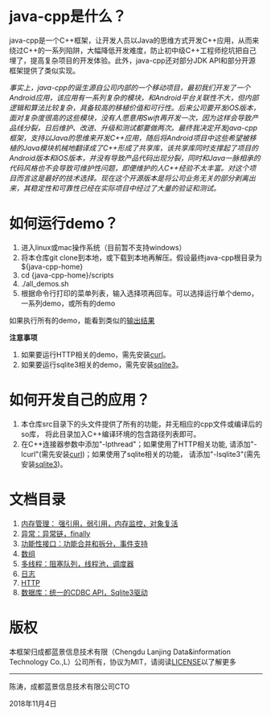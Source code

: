 # java-cpp是什么？ #

java-cpp是一个C++框架，让开发人员以Java的思维方式开发C++应用，从而来绕过C++的一系列陷阱，大幅降低开发难度，防止初中级C++工程师挖坑把自己埋了，提高复杂项目的开发体验。此外，java-cpp还对部分JDK API和部分开源框架提供了类似实现。

*事实上，java-cpp的诞生源自公司内部的一个移动项目，最初我们开发了一个Android应用，该应用有一系列复杂的模块，和Android平台关联性不大，但内部逻辑和算法比较复杂，具备较高的移植价值和可行性。后来公司要开发iOS版本，面对复杂度很高的这些模块，没有人愿意用Swift再开发一次，因为这样会导致产品线分裂，日后维护、改进、升级和测试都要做两次。最终我决定开发java-cpp框架，支持以Java的思维来开发C++应用，随后将Android项目中这些希望被移植的Java模块机械地翻译成了C++形成了共享库，该共享库同时支撑起了项目的Android版本和iOS版本，并没有导致产品代码出现分裂，同时和Java一脉相承的代码风格也不会导致可维护性问题，即便维护的人C++经验不太丰富。对这个项目而言这是最好的技术选择。现在这个开源版本是将公司业务无关的部分剥离出来，其稳定性和可靠性已经在实际项目中经过了大量的验证和测试。*

# 如何运行demo？ #

 1. 进入linux或mac操作系统（目前暂不支持windows）
 2. 将本仓库git clone到本地，或下载到本地再解压。假设最终java-cpp根目录为${java-cpp-home}
 3. cd {java-cpp-home}/scripts
 4. ./all_demos.sh
 5. 根据命令行打印的菜单列表，输入选择项再回车。可以选择运行单个demo，一系列demo，或所有的demo

 如果执行所有的demo，能看到类似的[输出结果](./doc/all_demos_result.txt)
 
**注意事项**
1. 如果要运行HTTP相关的demo，需先安装[curl](https://curl.haxx.se/)。
2. 如果要运行sqlite3相关的demo，需先安装[sqlite3](https://www.sqlite.org/index.html)。

# 如何开发自己的应用？ #
1. 本仓库src目录下的头文件提供了所有的功能，并无相应的cpp文件或编译后的so库， 将此目录加入C++编译环境的包含路径列表即可。
2. 在C++连接器参数中添加"-lpthread"；如果使用了HTTP相关功能, 请添加"-lcurl"(需先安装[curl](https://curl.haxx.se/))；如果使用了sqlite相关的功能， 请添加"-lsqlite3"(需先安装[sqlite3](https://www.sqlite.org/index.html))。
 
# 文档目录 #
1. [内存管理： 强引用，弱引用，内存监控，对象复活](./doc/memory.md)
2. [异常：异常链，finally](./doc/exception.md)
3. [功能性接口：功能合并和拆分，事件支持](./doc/functional.md)
4. [数组](./doc/array.md)
5. [多线程：阻塞队列，线程池，调度器](./doc/threading.md)
6. [日志](./doc/logging.md)
7. [HTTP](./doc/http.md)
8. [数据库：统一的CDBC API，Sqlite3驱动](./doc/database.md)

# 版权 #
本框架归成都蓝景信息技术有限（Chengdu Lanjing Data&information Technology Co.,L）公司所有，协议为MIT，请阅读[LICENSE](./LICENSE)以了解更多

----------
陈涛，成都蓝景信息技术有限公司CTO

2018年11月4日
